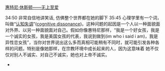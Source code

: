 
[惠特尼·休斯顿——无上至爱](http://www.bilibili.com/video/av10340209/)


34:50 非常自信地讲笑话, 仿佛整个世界都在她的脚下
35:45
心理学里有一个词，叫做“[认知失调](https://zh.wikipedia.org/wiki/認知失調)”([cognitive dissonance](https://www.quora.com/What-are-some-examples-of-cognitive-dissonance-in-everyday-life))。这种问题的起因是一个人以一种面貌面对外界、以另一种面貌面对自己。假如你像惠特尼那样，“我是一个好女孩，我是一个诚实的女孩，我是美国女孩的代表，我说到做到(im who i said i am)，我是异性恋女孩”，当你对世界说出这么多而真相可能稍有不同时，就可能引发各种各样的问题。特别是像她那样，在宗教环境中成长起来的人，因为这意味着 她不仅仅对别人不诚实、对自己不诚实，她也对上帝不诚实。

-

